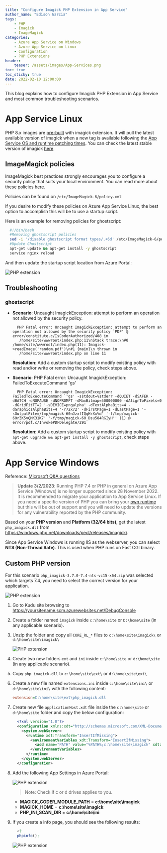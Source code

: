 ```yaml
---
title: "Configure Imagick PHP Extension in App Service"
author_name: "Edison Garcia"
tags:
    - PHP
    - Imagick
    - ImageMagick
categories:
    - Azure App Service on Windows
    - Azure App Service on Linux
    - Configuration
    - PHP Extensions 
header:
    teaser: /assets/images/App-Services.png
toc: true
toc_sticky: true
date: 2022-02-10 12:00:00
---
```


This blog explains how to configure Imagick PHP Extension in App Service and most common troubleshooting scenarios.


# App Service Linux

PHP 8.x images are [pre-built](https://github.com/microsoft/Oryx/blob/main/doc/runtimes/php.md#system-packages) with imagick extension. It will pull the latest available version of imagick when a new tag is available following the [App Service OS and runtime patching times](https://learn.microsoft.com/en-us/azure/app-service/overview-patch-os-runtime). You can check the latest stable version of imagick [here](http://pecl.php.net/package/imagick).

 
## ImageMagick policies
ImageMagick best practices strongly encourages you to configure a security policy that suits your local environment. You can read more about these policies [here](https://imagemagick.org/script/security-policy.php).

Policies can be found on `/etc/ImageMagick-6/policy.xml`

If you desire to modify these policies on Azure App Service Linux, the best option to accomplish this will be to use a startup script.

Here is an example for removing policies for ghostscript:

```bash
  #!/bin/bash
  #Removing ghostscript policies
  sed -i '/disable ghostscript format types/,+6d' /etc/ImageMagick-6/policy.xml
  #Update Ghostscript
  apt-get update && apt-get install -y ghostscript
  service nginx reload
```

And then update the startup script location from Azure Portal:

 ![PHP extension](/media/2022/01/php-imagick-00.png)


## Troubleshooting

### ghostscript

- **Scenario**: Uncaught ImagickException: attempt to perform an operation not allowed by the security policy. 

  ```log
    PHP Fatal error: Uncaught ImagickException: attempt to perform an operation not allowed by the security policy `PDF' @ error/constitute.c/IsCoderAuthorized/408 in
     /home/site/wwwroot/index.php:11\nStack trace:\n#0 /home/site/wwwroot/index.php(11): Imagick->readImage('random.pdf')\n#1 {main}\n thrown in
     /home/site/wwwroot/index.php on line 11
  ```

  **Resolution**: Add a custom startup script to modify existing policy with read and/or write or removing the policy, check steps above.

- **Scenario**: PHP Fatal error: Uncaught ImagickException: FailedToExecuteCommand 'gs' 

  ```log
    PHP Fatal error: Uncaught ImagickException: FailedToExecuteCommand `'gs' -sstdout=%stderr -dQUIET -dSAFER -dBATCH -dNOPAUSE -dNOPROMPT -dMaxBitmap=500000000 -dAlignToPixels=0 -dGridFitTT=2 '-sDEVICE=pngalpha' -dTextAlphaBits=4 -dGraphicsAlphaBits=4 '-r72x72' -dFirstPage=1 -dLastPage=1 '-sOutputFile=/tmp/magick-60nJzxfIQqHrXx%d' '-f/tmp/magick-60rZK5yQMK31K7' '-f/tmp/magick-60_Dsu584RGIyH'' (1) @ error/pdf.c/InvokePDFDelegate/291 
  ```

  **Resolution**: Add a custom startup script to modify existing policy with `apt-get upgrade && apt-get install -y ghostscript`, check steps above.

  

# App Service Windows

Reference: [Microsoft Q&A questions](https://docs.microsoft.com/en-us/answers/questions/494672/how-can-i-install-the-php-module-imagick-on-my-web.html)

>**Update 3/2/2023**: Running PHP 7.4 or PHP in general on Azure App Service (Windows) is no longer supported since 28 November 2022. It is recommended to migrate your application to App Service Linux. If you need a specific version of PHP you can bring your [own runtime](https://azureossd.github.io/2022/05/18/Custom-PHP-runtime-for-App-Service-Windows/index.html) but this will be out of support and you will need to update the versions for any vulnerability reported by the PHP community. 


Based on your **PHP version** and **Platform (32/64 bits)**, get the latest `php_imagick.dll` from https://windows.php.net/downloads/pecl/releases/imagick/.

Since App Service Windows is running IIS as the webserver, you can select **NTS (Non-Thread Safe)**. This is used when PHP runs on Fast CGI binary.


## Custom PHP version

For this scenario `php_imagick-3.7.0-7.4-nts-vc15-x64.zip` was selected which targets 7.4, you need to select the correct version for your application.

 ![PHP extension](/media/2022/01/php-imagick-01.png)

1. Go to Kudu site browsing to https://yoursitename.scm.azurewebsites.net/DebugConsole 
2. Create a folder named `imagick` inside `c:\home\site` or `D:\home\site` (in any applicable scenario).
3. Unzip the folder and copy all `CORE_RL_*` files to `c:\home\site\imagick\` or `d:\home\site\imagick\`

   ![PHP extension](/media/2022/01/php-imagick-02.png)

4. Create two new folders `ext` and `ini` inside `c:\home\site` or `d:\home\site` (in any applicable scenario).

5. Copy `php_imagick.dll` to `c:\home\site\ext\` or `d:\home\site\ext\`

6. Create a new file named `extensions.ini` inside  `c:\home\site\ini\` or `d:\home\site\ini\` with the following content:

    ```ini
    extension=C:\home\site\ext\php_imagick.dll
    ```
7. Create new file `applicationHost.xdt` file inside the `c:\home\site` or `d:\home\site` folder and copy the below configuration:

    ```xml
      <?xml version="1.0"?>
      <configuration xmlns:xdt="http://schemas.microsoft.com/XML-Document-Transform">
        <system.webServer>
          <runtime xdt:Transform="InsertIfMissing">
            <environmentVariables xdt:Transform="InsertIfMissing">
              <add name="PATH" value="%PATH%;c:\home\site\imagick" xdt:Locator="Match(name)" xdt:Transform="InsertIfMissing" />
            </environmentVariables>
          </runtime>
        </system.webServer>
      </configuration>
    ```
8. Add the following App Settings in Azure Portal:

   ![PHP extension](/media/2022/01/php-imagick-03.png)

   > Note: Check if c or d drives applies to you.

    - **MAGICK_CODER_MODULE_PATH** = **c:\home\site\imagick**
    - **MAGICK_HOME** =  **c:\home\site\imagick**
    - **PHP_INI_SCAN_DIR** = **c:\home\site\ini**

9. If you create a info page, you should see the following results:
    ```php
      <?
      phpinfo();
    ```
    ![PHP extension](/media/2022/01/php-imagick-04.png)


